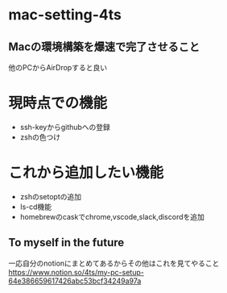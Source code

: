 # mac-setting-4ts

## Macの環境構築を爆速で完了させること
他のPCからAirDropすると良い

# 現時点での機能
- ssh-keyからgithubへの登録
- zshの色つけ

# これから追加したい機能
- zshのsetoptの追加
- ls-cd機能
- homebrewのcaskでchrome,vscode,slack,discordを追加

## To myself in the future
一応自分のnotionにまとめてあるからその他はこれを見てやること
https://www.notion.so/4ts/my-pc-setup-64e386659617426abc53bcf34249a97a
